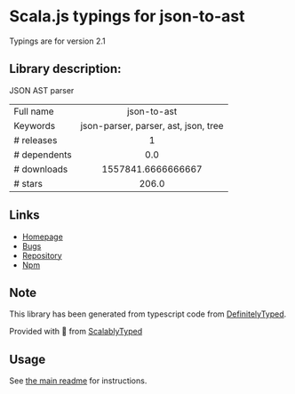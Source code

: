 
# Scala.js typings for json-to-ast

Typings are for version 2.1

## Library description:
JSON AST parser

|                    |                 |
| ------------------ | :-------------: |
| Full name          | json-to-ast |
| Keywords           | json-parser, parser, ast, json, tree |
| # releases         | 1 |
| # dependents       | 0.0 |
| # downloads        | 1557841.6666666667 |
| # stars            | 206.0 |

## Links
- [Homepage](https://github.com/vtrushin/json-to-ast)
- [Bugs](https://github.com/vtrushin/json-to-ast/issues)
- [Repository](https://github.com/vtrushin/json-to-ast)
- [Npm](https://www.npmjs.com/package/json-to-ast)
    


## Note
This library has been generated from typescript code from [DefinitelyTyped](https://definitelytyped.org).

Provided with :purple_heart: from [ScalablyTyped](https://github.com/oyvindberg/ScalablyTyped)

## Usage
See [the main readme](../../readme.md) for instructions.


